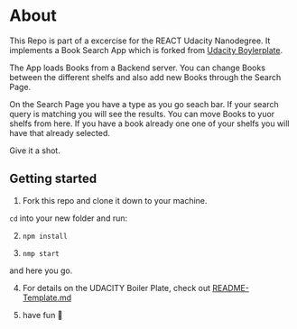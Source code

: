# About

This Repo is part of a excercise for the REACT Udacity Nanodegree. It implements a Book Search App which is forked from [Udacity Boylerplate](https://github.com/udacity/reactnd-project-myreads-starter).

The App loads Books from a Backend server. You can change Books between the different shelfs and also add new Books through the Search Page.

On the Search Page you have a type as you go seach bar. If your search query is matching you will see the results. You can move Books to yuor shelfs from here. If you have a book already one one of your shelfs you will have that already selected.

Give it a shot.

## Getting started

1. Fork this repo and clone it down to your machine.

`cd` into your new folder and run:

2. `npm install`

3. `nmp start`

and here you go.

4. For details on the UDACITY Boiler Plate, check out [README-Template.md](CONTRIBUTING.md)

5. have fun :octopus:
